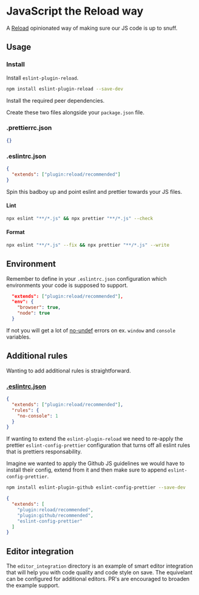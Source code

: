 # JavaScript the Reload way

A [Reload](https://reload.dk/) opinionated way of making sure our JS code is up to snuff.

## Usage

### Install

Install `eslint-plugin-reload`.

```sh
npm install eslint-plugin-reload --save-dev
```

Install the required peer dependencies.

Create these two files alongside your `package.json` file.

### .prettierrc.json

```json
{}
```

### .eslintrc.json

```json
{
  "extends": ["plugin:reload/recommended"]
}
```

Spin this badboy up and point eslint and prettier towards your JS files.

#### Lint

```sh
npx eslint "**/*.js" && npx prettier "**/*.js" --check
```

#### Format

```sh
npx eslint "**/*.js" --fix && npx prettier "**/*.js" --write
```

## Environment

Remember to define in your `.eslintrc.json` configuration which environments
your code is supposed to support.

```json
  "extends": ["plugin:reload/recommended"],
  "env": {
    "browser": true,
    "node": true
  }
```

If not you will get a lot of [no-undef](https://eslint.org/docs/rules/no-undef)
errors on ex. `window` and `console` variables.

## Additional rules

Wanting to add additional rules is straightforward.

### [.eslintrc.json](https://eslint.org/docs/rules/)

```json
{
  "extends": ["plugin:reload/recommended"],
  "rules": {
    "no-console": 1
  }
}
```

If wanting to extend the `eslint-plugin-reload` we need to re-apply
the prettier `eslint-config-prettier` configuration that turns off all
eslint rules that is prettiers responsability.

Imagine we wanted to apply the Github JS guidelines we would have to install
their config, extend from it and then make sure to append `eslint-config-prettier`.

```sh
npm install eslint-plugin-github eslint-config-prettier --save-dev
```

```json
{
  "extends": [
    "plugin:reload/recommended",
    "plugin:github/recommended",
    "eslint-config-prettier"
  ]
}
```

## Editor integration

The `editor_integration` directory is an example of smart editor integration
that will help you with code quality and code style on save.
The equivelant can be configured for additional editors.
PR's are encouraged to broaden the example support.
